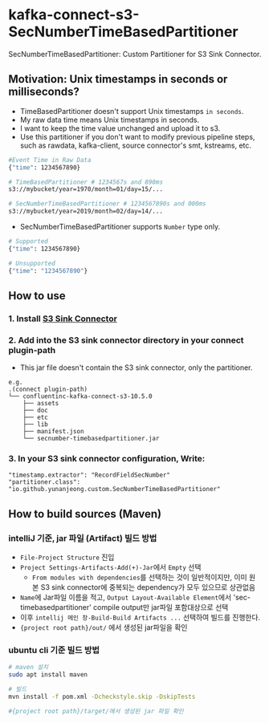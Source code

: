 # kafka-connect-s3-SecNumberTimeBasedPartitioner

SecNumberTimeBasedPartitioner: Custom Partitioner for S3 Sink Connector.

## Motivation: Unix timestamps in seconds or milliseconds?

- TimeBasedPartitioner doesn't support Unix timestamps `in seconds`.
- My raw data time means Unix timestamps in seconds.
- I want to keep the time value unchanged and upload it to s3.
- Use this partitioner if you don't want to modify previous pipeline steps, such as rawdata, kafka-client, source connector's smt, kstreams, etc.

```sh
#Event Time in Raw Data
{"time": 1234567890}

# TimeBasedPartitioner # 1234567s and 890ms
s3://mybucket/year=1970/month=01/day=15/... 

# SecNumberTimeBasedPartitioner # 1234567890s and 000ms
s3://mybucket/year=2019/month=02/day=14/...  
```

- SecNumberTimeBasedPartitioner supports `Number` type only.

```sh
# Supported
{"time": 1234567890}

# Unsupported
{"time": "1234567890"}
```


## How to use

### 1. Install [S3 Sink Connector](https://www.confluent.io/hub/confluentinc/kafka-connect-s3)

### 2. Add []() into the S3 sink connector directory in your connect plugin-path

- This jar file doesn't contain the S3 sink connector, only the partitioner.

```tree
e.g.
.(connect plugin-path)
└── confluentinc-kafka-connect-s3-10.5.0
    ├── assets
    ├── doc
    ├── etc
    ├── lib
    ├── manifest.json
    └── secnumber-timebasedpartitioner.jar
```
  
### 3. In your S3 sink connector configuration, Write:

```properties
"timestamp.extractor": "RecordFieldSecNumber"
"partitioner.class": "io.github.yunanjeong.custom.SecNumberTimeBasedPartitioner"
```

## How to build sources (Maven)

### intelliJ 기준, jar 파일 (Artifact) 빌드 방법

- `File-Project Structure` 진입
- `Project Settings-Artifacts-Add(+)-Jar`에서 `Empty` 선택
  - `From modules with dependencies`를 선택하는 것이 일반적이지만, 이미 원본 S3 sink connector에 중복되는 dependency가 모두 있으므로 상관없음
- `Name`에 Jar파일 이름을 적고, `Output Layout-Available Element`에서 'sec-timebasedpartitioner' compile output만 jar파일 포함대상으로 선택
- 이후 `intellij 메인 창-Build-Build Artifacts ...` 선택하여 빌드를 진행한다.
- `{project root path}/out/` 에서 생성된 jar파일을 확인

### ubuntu cli 기준 빌드 방법

  ```sh
  # maven 설치
  sudo apt install maven
  
  # 빌드
  mvn install -f pom.xml -Dcheckstyle.skip -DskipTests
  
  #{project root path}/target/에서 생성된 jar 파일 확인
  ```
